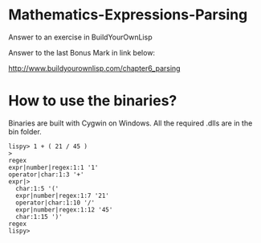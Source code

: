 # Mathematics-Expressions-Parsing
Answer to an exercise in BuildYourOwnLisp

Answer to the last Bonus Mark in link below: 

http://www.buildyourownlisp.com/chapter6_parsing

# How to use the binaries?
Binaries are built with Cygwin on Windows. All the required .dlls are in the bin folder.

    lispy> 1 + ( 21 / 45 )
    >
    regex
    expr|number|regex:1:1 '1'
    operator|char:1:3 '+'
    expr|>
      char:1:5 '('
      expr|number|regex:1:7 '21'
      operator|char:1:10 '/'
      expr|number|regex:1:12 '45'
      char:1:15 ')'
    regex
    lispy>
